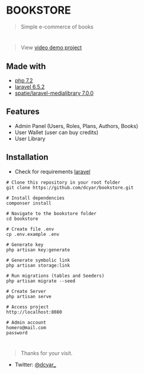 # BOOKSTORE
> Simple e-commerce of books

#

> View [video demo project](https://youtu.be/rstvLyTOW-0)

## Made with
- [php 7.2](https://www.php.net/)
- [laravel 6.5.2](https://laravel.com)
- [spatie/laravel-medialibrary 7.0.0](https://docs.spatie.be/laravel-medialibrary/v7/introduction/)

## Features
- Admin Panel (Users, Roles, Plans, Authors, Books)
- User Wallet (user can buy credits)
- User Library

## Installation
- Check for requirements [laravel](https://laravel.com/docs/6.x/installation#server-requirements)

```git
# Clone this repository in your root folder
git clone https://github.com/dcyar/bookstore.git 

# Install dependencies
componser install

# Navigate to the bookstore folder
cd bookstore

# Create file .env
cp .env.example .env

# Generate key
php artisan key:generate

# Generate symbolic link
php artisan storage:link

# Run migrations (tables and Seeders)
php artisan migrate --seed

# Create Server
php artisan serve

# Access project
http://localhost:8080

# Admin account
homero@mail.com
password
```


#
> Thanks for your visit.

- Twitter: [@dcyar_](https://twitter.com/dcyar_)